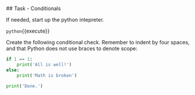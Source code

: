 ## Task - Conditionals

If needed, start up the python intepreter.

`python`{{execute}}

Create the following conditional check. Remember to indent by four spaces, and that Python does not use braces to denote scope:

```python
if 1 == 1:
    print('All is well!')
else:
    print('Math is broken')

print('Done.')
```
